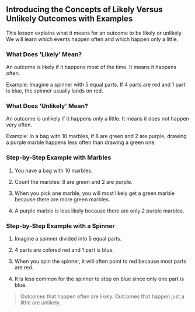 
## Introducing the Concepts of Likely Versus Unlikely Outcomes with Examples

This lesson explains what it means for an outcome to be likely or unlikely. We will learn which events happen often and which happen only a little.

### What Does 'Likely' Mean?

An outcome is likely if it happens most of the time. It means it happens often.

Example: Imagine a spinner with 5 equal parts. If 4 parts are red and 1 part is blue, the spinner usually lands on red.

### What Does 'Unlikely' Mean?

An outcome is unlikely if it happens only a little. It means it does not happen very often.

Example: In a bag with 10 marbles, if 8 are green and 2 are purple, drawing a purple marble happens less often than drawing a green one.

### Step-by-Step Example with Marbles

1. You have a bag with 10 marbles.

2. Count the marbles: 8 are green and 2 are purple.

3. When you pick one marble, you will most likely get a green marble because there are more green marbles.

4. A purple marble is less likely because there are only 2 purple marbles.

### Step-by-Step Example with a Spinner

1. Imagine a spinner divided into 5 equal parts.

2. 4 parts are colored red and 1 part is blue.

3. When you spin the spinner, it will often point to red because most parts are red.

4. It is less common for the spinner to stop on blue since only one part is blue.

> Outcomes that happen often are likely. Outcomes that happen just a little are unlikely.